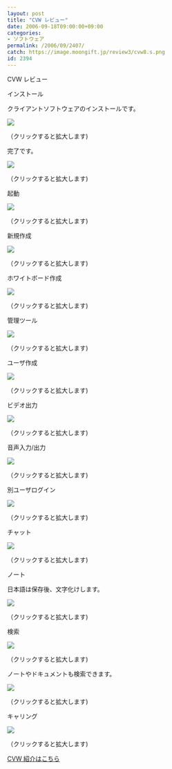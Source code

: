 ```yaml
---
layout: post
title: "CVW レビュー"
date: 2006-09-18T09:00:00+09:00
categories:
- ソフトウェア
permalink: /2006/09/2407/
catch: https://image.moongift.jp/review3/cvw8.s.png
id: 2394
---
```

CVW レビュー  
<!--more-->

インストール

  

クライアントソフトウェアのインストールです。

  

[![](https://image.moongift.jp/review3/cvw1.s.png)](https://image.moongift.jp/review3/cvw1.png)  
  
（クリックすると拡大します)

  

完了です。

  

[![](https://image.moongift.jp/review3/cvw2.s.png)](https://image.moongift.jp/review3/cvw2.png)  
  
（クリックすると拡大します)

  

起動

  

  

[![](https://image.moongift.jp/review3/cvw3.s.png)](https://image.moongift.jp/review3/cvw3.png)  
  
（クリックすると拡大します)

  

新規作成

  

[![](https://image.moongift.jp/review3/cvw4.s.png)](https://image.moongift.jp/review3/cvw4.png)  
  
（クリックすると拡大します)

  

ホワイトボード作成

  

[![](https://image.moongift.jp/review3/cvw5.s.png)](https://image.moongift.jp/review3/cvw5.png)  
  
（クリックすると拡大します)

  

管理ツール

  

[![](https://image.moongift.jp/review3/cvw6.s.png)](https://image.moongift.jp/review3/cvw6.png)  
  
（クリックすると拡大します)

  

ユーザ作成

  

[![](https://image.moongift.jp/review3/cvw7.s.png)](https://image.moongift.jp/review3/cvw7.png)  
  
（クリックすると拡大します)

  

ビデオ出力

  

[![](https://image.moongift.jp/review3/cvw8.s.png)](https://image.moongift.jp/review3/cvw8.png)  
  
（クリックすると拡大します)

  

音声入力/出力

  

[![](https://image.moongift.jp/review3/cvw9.s.png)](https://image.moongift.jp/review3/cvw9.png)  
  
（クリックすると拡大します)

  

別ユーザログイン

  

[![](https://image.moongift.jp/review3/cvw10.s.png)](https://image.moongift.jp/review3/cvw10.png)  
  
（クリックすると拡大します)

  

チャット

  

[![](https://image.moongift.jp/review3/cvw11.s.png)](https://image.moongift.jp/review3/cvw11.png)  
  
（クリックすると拡大します)

  

ノート

  

日本語は保存後、文字化けします。

  

[![](https://image.moongift.jp/review3/cvw12.s.png)](https://image.moongift.jp/review3/cvw12.png)  
  
（クリックすると拡大します)

  

検索

  

[![](https://image.moongift.jp/review3/cvw13.s.png)](https://image.moongift.jp/review3/cvw13.png)  
  
（クリックすると拡大します)

  

ノートやドキュメントも検索できます。

  

[![](https://image.moongift.jp/review3/cvw14.s.png)](https://image.moongift.jp/review3/cvw14.png)  
  
（クリックすると拡大します)

  

キャリング

  

[![](https://image.moongift.jp/review3/cvw15.s.png)](https://image.moongift.jp/review3/cvw15.png)  
  
（クリックすると拡大します)

  

[CVW 紹介はこちら](http://oss.moongift.jp/intro/i-2406.html)

